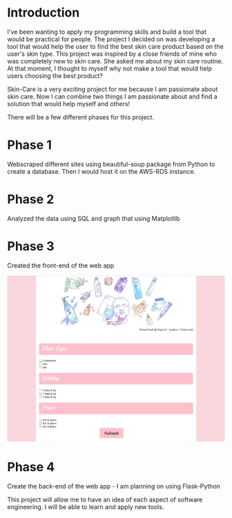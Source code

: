 # Introduction
I've been wanting to apply my programming skills and build a tool that would be practical for people.  The project I decided on was developing a tool that would help the user to find the best skin care product based on the user's skin type.  This project was inspired by a close friends of mine who was completely new to skin care.  She asked me about my skin care routine.  At that moment, I thought to myself why not make a tool that would help users choosing the best product?  

Skin-Care is a very exciting project for me because I am passionate about skin care.  Now I can combine two things I am passionate about and find a solution that would help myself and others! 

There will be a few different phases for this project.  

# Phase 1
Webscraped different sites using beautiful-soup package from Python to create a database.  Then I would host it on the AWS-RDS instance.

# Phase 2
Analyzed the data using SQL and graph that using Matplotlib

# Phase 3
Created the front-end of the web app

![](phase-i-ii/images/front-end.PNG)

# Phase 4
Create the back-end of the web app - I am planning on using Flask-Python

This project will allow me to have an idea of each aspect of software engineering.  I will be able to learn and apply new tools.